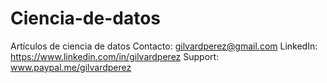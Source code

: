# Ciencia-de-datos
Artículos de ciencia de datos
Contacto: gilvardperez@gmail.com
LinkedIn: https://www.linkedin.com/in/gilvardperez
Support: www.paypal.me/gilvardperez
